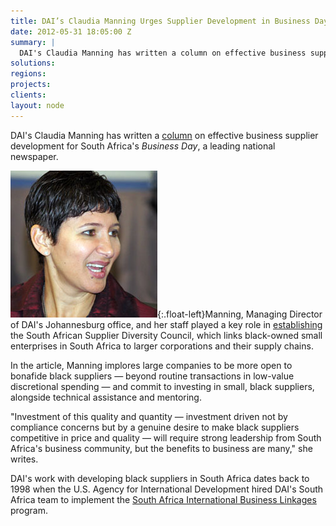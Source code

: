 ```yaml
---
title: DAI’s Claudia Manning Urges Supplier Development in Business Day
date: 2012-05-31 18:05:00 Z
summary: |
  DAI's Claudia Manning has written a column on effective business supplier development for South Africa's _Business Day_, a leading national newspaper.
solutions:
regions:
projects:
clients:
layout: node
---
```

DAI's Claudia Manning has written a [column][1] on effective business supplier development for South Africa's _Business Day_, a leading national newspaper.

![Claudia Manning][2]{:.float-left}Manning, Managing Director of DAI's Johannesburg office, and her staff played a key role in [establishing][3] the South African Supplier Diversity Council, which links black-owned small enterprises in South Africa to larger corporations and their supply chains.

In the article, Manning implores large companies to be more open to bonafide black suppliers — beyond routine transactions in low-value discretional spending — and commit to investing in small, black suppliers, alongside technical assistance and mentoring.

"Investment of this quality and quantity — investment driven not by compliance concerns but by a genuine desire to make black suppliers competitive in price and quality — will require strong leadership from South Africa's business community, but the benefits to business are many," she writes.

DAI's work with developing black suppliers in South Africa dates back to 1998 when the U.S. Agency for International Development hired DAI's South Africa team to implement the [South Africa International Business Linkages][4] program.

[1]: http://www.businessday.co.za/articles/Content.aspx?id=173022
[2]: /assets/images/news/Manning_Inner_0.jpg
[3]: /news/eciafrica-organizing-business-council-promote-black-south-african-suppliers
[4]: /our-work/projects/south-africa-international-business-linkages-ii-saibl-ii
